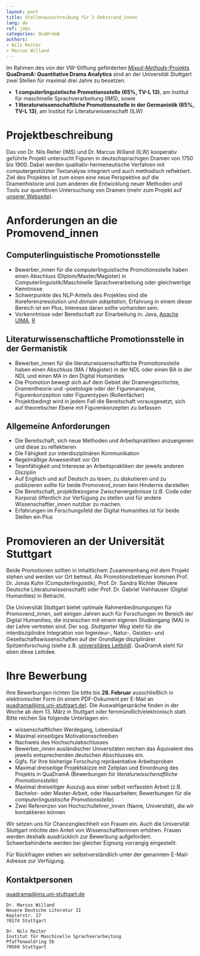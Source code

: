 ```yaml
---
layout: post
title: Stellenausschreibung für 2 Doktorand_innen
lang: de
ref: jobs
categories: QuaDramA
authors:
- Nils Reiter
- Marcus Willand
---
```


Im Rahmen des von der VW-Stiftung geförderten [*Mixed-Methods*-Projekts](https://www.volkswagenstiftung.de/mixedmethodsgeisteswissenschaften.html) **QuaDramA: Quantitative Drama Analytics** sind an der Universität Stuttgart zwei Stellen für maximal drei Jahre zu besetzen.

<!--more-->

- **1 computerlinguistische Promotionsstelle (65%, TV-L 13)**, am Institut für maschinelle Sprachverarbeitung (IMS), sowie
- **1 literaturwissenschaftliche Promotionsstelle in der Germanistik (65%, TV-L 13)**, am Institut für Literaturwissenschaft (ILW)



# Projektbeschreibung
Das von Dr. Nils Reiter (IMS) und Dr. Marcus Willand (ILW) kooperativ geführte Projekt untersucht Figuren in deutschsprachigen Dramen von 1750 bis 1900. Dabei werden qualitativ-hermeneutische Verfahren mit computergestützter Textanalyse integriert und auch methodisch reflektiert. Ziel des Projektes ist zum einen eine neue Perspektive auf die Dramenhistorie und zum anderen die Entwicklung neuer Methoden und Tools zur quantitiven Untersuchung von Dramen (mehr zum Projekt auf [unserer Webseite](https://quadrama.github.io)).

# Anforderungen an die Promovend_innen

## Computerlinguistische Promotionsstelle
- Bewerber_innen für die computerlinguistische Promotionsstelle haben einen Abschluss (Diplom/Master/Magister) in Computerlinguistik/Maschinelle Sprachverarbeitung oder gleichwertige Kenntnisse
- Schwerpunkte des NLP-Anteils des Projektes sind die Koreferenzresolution und *domain adaptation*, Erfahrung in einem dieser Bereich ist ein Plus, Interesse daran sollte vorhanden sein.
- Vorkenntnisse oder Bereitschaft zur Einarbeitung in: Java, [Apache UIMA](https://uima.apache.org), [R](https://www.r-project.org)


## Literaturwissenschaftliche Promotionsstelle in der Germanistik
- Bewerber_innen für die literaturwissenschaftliche Promotionsstelle haben einen Abschluss (MA / Magister) in  der NDL oder einen BA in der NDL und einen MA in den Digital Humanities
- Die Promotion bewegt sich auf dem Gebiet der Dramengeschichte, Dramentheorie und -poetologie oder der Figurenanalyse, Figurenkonzeption oder Figurentypen (Rollenfächer)
- Projektbedingt wird in jedem Fall die Bereitschaft vorausgesetzt, sich auf theoretischer Ebene mit Figurenkonzepten zu befassen

## Allgemeine Anforderungen
-  Die Bereitschaft, sich neue Methoden und Arbeitspraktiken anzueigenen und diese zu reflektieren
- Die Fähigkeit zur interdisziplinären Kommunikation
- Regelmäßige Anwesenheit vor Ort
- Teamfähigkeit und Interesse an Arbeitspraktiken der jeweils anderen Disziplin
- Auf Englisch und auf Deutsch zu lesen, zu diskutieren und zu publizieren sollte für beide Promovend_innen kein Hindernis darstellen
- Die Bereitschaft, projektbezogene Zwischenergebnisse (z.B. Code oder Korpora) öffentlich zur Verfügung zu stellen und für andere Wissenschaftler_innen nutzbar zu machen.
- Erfahrungen im Forschungsfeld der Digital Humanities ist für beide Stellen ein Plus


# Promovieren an der Universität Stuttgart
Beide Promotionen sollten in inhaltlichem Zusammenhang mit dem  Projekt stehen und werden vor Ort betreut. Als Promotionsbetreuer kommen Prof. Dr. Jonas Kuhn (Computerlinguistik), Prof. Dr. Sandra Richter (Neuere Deutsche Literaturwissenschaft) oder Prof. Dr. Gabriel Viehhauser (Digital Humanities) in Betracht.

Die Universität Stuttgart bietet optimale Rahmenbedinungungen für Promovend_innen, seit einigen Jahren auch für Forschungen im Bereich der Digital Humanities, die inzwischen mit einem eigenen Studiengang (MA) in der Lehre vertreten sind. Der sog. *Stuttgarter Weg* steht für die interdisziplinäre Integration von Ingenieur-, Natur-, Geistes- und Gesellschaftswissenschaften auf der Grundlage disziplinärer Spitzenforschung (siehe z.B. [universitäres Leitbild](http://www.uni-stuttgart.de/home/universitaet/leitbild/)). QuaDramA steht für eben diese Leitidee.


# Ihre Bewerbung
Ihre Bewerbungen richten Sie bitte bis **28. Februar** ausschließlich in elektronischer Form (in einem PDF-Dokument per E-Mail an quadrama@ims.uni-stuttgart.de). Die Auswahlgespräche finden in der Woche ab dem 13. März in Stuttgart oder fernmündlich/elektronisch statt. Bitte reichen Sie folgende Unterlagen ein:

- wissenschaftlichen Werdegang, Lebenslauf
- Maximal einseitiges Motivationsschreiben
- Nachweis des Hochschulabschlusses
- Bewerber_innen ausländischer Universitäten reichen das Äquivalent des jeweils entsprechenden deutschen Abschlusses ein.
- Ggfs. für Ihre bisherige Forschung repräsentative Arbeitsproben
- Maximal dreiseitige Projektskizze mit Zeitplan und Einordnung des Projekts in QuaDramA (Bewerbungen für *literaturwisschenaftliche Promotionsstelle*)
- Maximal dreiseitiger Auszug aus einer selbst verfassten Arbeit (z.B. Bachelor- oder Master-Arbeit, oder Hausarbeiten; Bewerbungen für  die *computerlinguistische Promotionsstelle*)
- Zwei Referenzen von Hochschullehrer_innen (Name, Universität), die wir kontaktieren können


Wir setzen uns für Chancengleichheit von Frauen ein. Auch die Universität Stuttgart möchte den Anteil von Wissenschaftlerinnen erhöhen. Frauen werden deshalb ausdrücklich zur Bewerbung aufgefordert. Schwerbehinderte werden bei gleicher Eignung vorrangig eingestellt.

Für Rückfragen stehen wir selbstverständlich unter der genannten E-Mail-Adresse zur Verfügung.

## Kontaktpersonen

[quadrama@ims.uni-stuttgart.de](mailto:quadrama@ims.uni-stuttgart.de)


```
Dr. Marcus Willand
Neuere Deutsche Literatur II
Keplerstr. 17
70174 Stuttgart
```

```
Dr. Nils Reiter
Institut für Maschinelle Sprachverarbeitung
Pfaffenwaldring 5b
70569 Stuttgart
```
